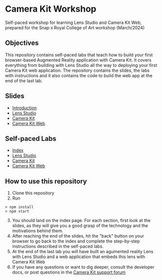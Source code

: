 # Camera Kit Workshop 
Self-paced workshop for learning Lens Studio and Camera Kit Web, prepared for the Snap x Royal College of Art workshop (March/2024)

## Objectives
This repository contains self-paced labs that teach how to build your first browser-based Augmented Reality application with Camera Kit. It covers everything from building with Lens Studio all the way to deploying your first Camera Kit web application. 
The repository contains the slides, the labs with instructions and it also contains the code to build the web app at the end of the last lab.

## Slides
- [Introduction](./slides/intro.html)
- [Lens Studio](./slides/lens_studio.html)
- [Camera Kit](./slides/camera_kit.html)
- [Camera Kit Web](./slides/camera_kit_web.html) 

## Self-paced Labs
- [Index](./guides/index.md)
- [Lens Studio](./guides/lens-studio.md)
- [Camera Kit](./guides/camera-kit.md)
- [Camera Kit Web](./guides/ck-on-web.md)

## How to use this repository
1. Clone this repository
2. Run 
```
> npm install
> npm start
```
3. You should land on the index page. For each section, first look at the slides, as they will give you a good grasp of the technology and the motivations behind them.
4. After reaching the end of the slides, hit the "back" button on your browser to go back to the index and complete the step-by-step instructions described in the self-paced labs.
5. At the end of the last lab you will have built an agumented reality Lens with Lens Studio and a web application that embeds this lens with Camera Kit Web
5. If you have any questions or want to dig deeper, consult the developer docs, or post questions in the [Camera Kit support forum](https://community.snap.com/snapar/categories/camera-kit)

